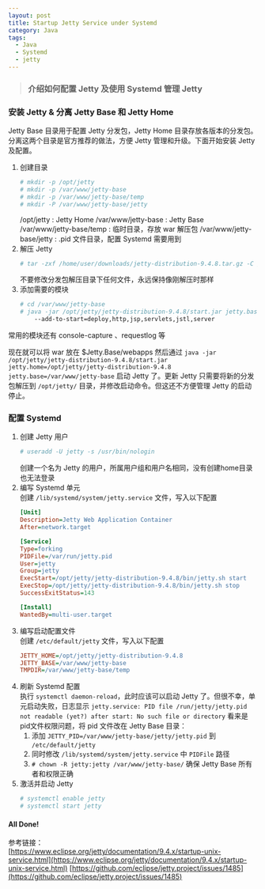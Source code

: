 ```yaml
---
layout: post
title: Startup Jetty Service under Systemd
category: Java
tags: 
  - Java 
  - Systemd
  - jetty
---
```

> ### 介绍如何配置 Jetty 及使用 Systemd 管理 Jetty

### 安装 Jetty & 分离 Jetty Base 和 Jetty Home  
Jetty Base 目录用于配置 Jetty 分发包，Jetty Home 目录存放各版本的分发包。分离这两个目录是官方推荐的做法，方便 Jetty 管理和升级。下面开始安装 Jetty 及配置。
1. 创建目录
    ```bash
    # mkdir -p /opt/jetty
    # mkdir -p /var/www/jetty-base
    # mkdir -p /var/www/jetty-base/temp
    # mkdir -P /var/www/jetty-base/jetty
    ```
    /opt/jetty : Jetty Home /var/www/jetty-base : Jetty Base /var/www/jetty-base/temp : 临时目录，存放 war 解压包 /var/www/jetty-base/jetty : .pid 文件目录，配置 Systemd 需要用到
2. 解压 Jetty
    ```bash
    # tar -zxf /home/user/downloads/jetty-distribution-9.4.8.tar.gz -C /opt/jetty/
    ```
    不要修改分发包解压目录下任何文件，永远保持像刚解压时那样
3. 添加需要的模块
    ```bash
    # cd /var/www/jetty-base
    # java -jar /opt/jetty/jetty-distribution-9.4.8/start.jar jetty.base=/var/www/jetty-base jetty.home=/opt/jetty/jetty-distribution-9.4.8 \
        --add-to-start=deploy,http,jsp,servlets,jstl,server
    ```
常用的模块还有 console-capture 、requestlog 等
  
现在就可以将 war 放在 $Jetty.Base/webapps 然后通过 `java -jar /opt/jetty/jetty-distribution-9.4.8/start.jar jetty.home=/opt/jetty/jetty-distribution-9.4.8 jetty.base=/var/www/jetty-base` 启动 Jetty 了。更新 Jetty 只需要将新的分发包解压到 `/opt/jetty/` 目录，并修改启动命令。但这还不方便管理 Jetty 的启动停止。  
### 配置 Systemd
1. 创建 Jetty 用户
    ```bash 
    # useradd -U jetty -s /usr/bin/nologin
    ```
    创建一个名为 Jetty 的用户，所属用户组和用户名相同，没有创建home目录也无法登录
2. 编写 Systemd 单元  
    创建 `/lib/systemd/system/jetty.service` 文件，写入以下配置
    ```ini
    [Unit]
    Description=Jetty Web Application Container
    After=network.target
    
    [Service]
    Type=forking
    PIDFile=/var/run/jetty.pid
    User=jetty
    Group=jetty
    ExecStart=/opt/jetty/jetty-distribution-9.4.8/bin/jetty.sh start
    ExecStop=/opt/jetty/jetty-distribution-9.4.8/bin/jetty.sh stop
    SuccessExitStatus=143
    
    [Install]
    WantedBy=multi-user.target
    ```
3. 编写启动配置文件  
    创建 `/etc/default/jetty` 文件，写入以下配置
    ```ini
    JETTY_HOME=/opt/jetty/jetty-distribution-9.4.8
    JETTY_BASE=/var/www/jetty-base
    TMPDIR=/var/www/jetty-base/temp
    ```
4. 刷新 Systemd 配置  
    执行 `systemctl daemon-reload`，此时应该可以启动 Jetty 了。但很不幸，单元启动失败，日志显示 `jetty.service: PID file /run/jetty/jetty.pid not readable (yet?) after start: No such file or directory` 看来是pid文件权限问题，将 pid 文件改在 Jetty Base 目录：
    1. 添加 `JETTY_PID=/var/www/jetty-base/jetty/jetty.pid` 到 `/etc/default/jetty`
    2. 同时修改 `/lib/systemd/system/jetty.service` 中 `PIDFile` 路径
    3. `# chown -R jetty:jetty /var/www/jetty-base/` 确保 Jetty Base 所有者和权限正确
5. 激活并启动 Jetty
    ```bash
    # systemctl enable jetty
    # systemctl start jetty
    ```
  
#### All Done!
参考链接：   
[https://www.eclipse.org/jetty/documentation/9.4.x/startup-unix-service.html](https://www.eclipse.org/jetty/documentation/9.4.x/startup-unix-service.html) [https://github.com/eclipse/jetty.project/issues/1485](https://github.com/eclipse/jetty.project/issues/1485)